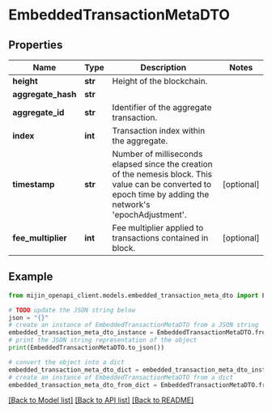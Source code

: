 # EmbeddedTransactionMetaDTO


## Properties

Name | Type | Description | Notes
------------ | ------------- | ------------- | -------------
**height** | **str** | Height of the blockchain. | 
**aggregate_hash** | **str** |  | 
**aggregate_id** | **str** | Identifier of the aggregate transaction. | 
**index** | **int** | Transaction index within the aggregate. | 
**timestamp** | **str** | Number of milliseconds elapsed since the creation of the nemesis block. This value can be converted to epoch time by adding the network&#39;s &#39;epochAdjustment&#39;. | [optional] 
**fee_multiplier** | **int** | Fee multiplier applied to transactions contained in block. | [optional] 

## Example

```python
from mijin_openapi_client.models.embedded_transaction_meta_dto import EmbeddedTransactionMetaDTO

# TODO update the JSON string below
json = "{}"
# create an instance of EmbeddedTransactionMetaDTO from a JSON string
embedded_transaction_meta_dto_instance = EmbeddedTransactionMetaDTO.from_json(json)
# print the JSON string representation of the object
print(EmbeddedTransactionMetaDTO.to_json())

# convert the object into a dict
embedded_transaction_meta_dto_dict = embedded_transaction_meta_dto_instance.to_dict()
# create an instance of EmbeddedTransactionMetaDTO from a dict
embedded_transaction_meta_dto_from_dict = EmbeddedTransactionMetaDTO.from_dict(embedded_transaction_meta_dto_dict)
```
[[Back to Model list]](../README.md#documentation-for-models) [[Back to API list]](../README.md#documentation-for-api-endpoints) [[Back to README]](../README.md)


